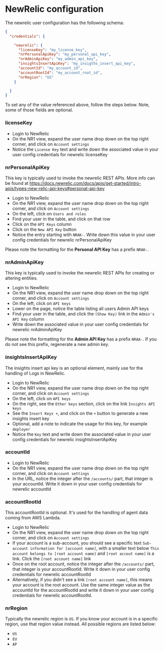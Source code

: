 # NewRelic configuration

The newrelic user configuration has the following schema:

```json
{
  "credentials": {

    "newrelic": {
      "licenseKey": "my_license_key",
      "nrPersonalApiKey": "my_personal_api_key",
      "nrAdminApiKey": "my_admin_api_key",
      "insightsInsertApiKey": "my_insigths_insert_api_key",
      "accountId": "my_account_id",
      "accountRootId": "my_account_root_id",
      "nrRegion": "US"
    }

  }
}
```

To set any of the value referenced above, follow the steps below. Note, some of those fields are optional.

### licenseKey

* Login to NewRelic
* On the NR1 view, expand the user name drop down on the top right corner, and click on `Account settings`
* Notice the `License Key` text and write down the associated value in your user config credentials for newrelic licenseKey

### nrPersonalApiKey

This key is typically used to invoke the newrelic REST APIs. More info can be found at https://docs.newrelic.com/docs/apis/get-started/intro-apis/types-new-relic-api-keys#personal-api-key

* Login to NewRelic
* On the NR1 view, expand the user name drop down on the top right corner, and click on `Account settings`
* On the left, click on `Users and roles`
* Find your user in the table, and click on that row
* Click on the `API Keys` column
* Click on the `New API Key` button
* Notice the entry starting with `NRAK-`. Write down this value in your user config credentials for newrelic nrPersonalApiKey

Please note the formatting for the <b>Personal API Key</b> has a prefix `NRAK-`.

### nrAdminApiKey

This key is typically used to invoke the newrelic REST APIs for creating or altering entities. 

* Login to NewRelic
* On the NR1 view, expand the user name drop down on the top right corner, and click on `Account settings`
* On the left, click on `API keys`
* Lower on the page, notice the table listing all users Admin API keys
* Find your user in the table, and click the `(Show Key)` link in the `Admin's API Key` column
* Write down the associated value in your user config credentials for newrelic nrAdminApiKey

Please note the formatting for the <b>Admin API Key</b> has a prefix `NRAA-`. If you do not see this prefix, regenerate a new admin key.

### insightsInsertApiKey

The insights insert api key is an optional element, mainly use for the handling of Logs in NewRelic.

* Login to NewRelic
* On the NR1 view, expand the user name drop down on the top right corner, and click on `Account settings`
* On the left, click on `API keys`
* On the right, see the `Other keys` section, click on the link `Insights API keys`
* See the `Insert Keys +`, and click on the `+` button to generate a new insights insert key
* Optional, add a note to indicate the usage for this key, for example `deployer`
* Notice the `Key` text and write down the associated value in your user config credentials for newrelic insightsInsertApiKey

### accountId

* Login to NewRelic
* On the NR1 view, expand the user name drop down on the top right corner, and click on `Account settings`
* In the URL, notice the integer after the `/accounts/` part, that integer is your accountId. Write it down in your user config credentials for newrelic accountId

### accountRootId

This accountRootId is optional. It's used for the handling of agent data coming from AWS Lambda.

* Login to NewRelic
* On the NR1 view, expand the user name drop down on the top right corner, and click on `Account settings`
* If your account is a sub-account, you should see a specific text `Sub-account information for [account name]`, with a smaller text below `This account belongs to [root account name]` and `[root accout name]` is a link. Click the `[root account name]` link
* Once on the root account, notice the integer after the `/accounts/` part, that integer is your accountRootId. Write it down in your user config credentials for newrelic accountRootId
* Alternatively, if you didn't see a link `[root account name]`, this means your account is the root account. Use the same integer value as the accountId for the accountRootId and write it down in your user config credentials for newrelic accountRootId.

### nrRegion

Typically the newrelic region is `US`. If you know your account is in a specific region, use that region value instead.
All possible regions are listed below:

* `US`
* `EU`
* `AP`
